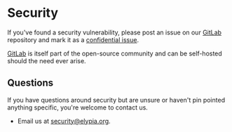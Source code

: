 # Security

If you've found a security vulnerability, please post an issue on our [GitLab](https://gitlab.com/groups/Elypia/-/issues) repository and mark it as a [confidential issue](https://docs.gitlab.com/ee/user/project/issues/confidential_issues.html).

[GitLab](https://gitlab.com) is itself part of the open-source community and can be self-hosted should the need ever arise.

## Questions

If you have questions around security but are unsure or haven't pin pointed anything specific, you're welcome to contact us.

* Email us at [security@elypia.org](mailto:security@elypia.org).
